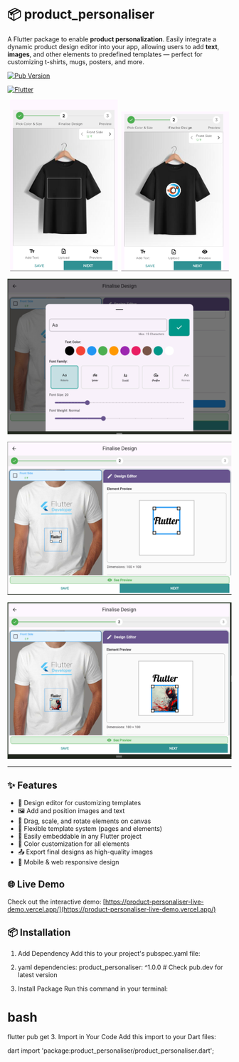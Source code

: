 # 📦 product_personaliser

A Flutter package to enable **product personalization**. Easily integrate a dynamic product design editor into your app, allowing users to add **text**, **images**, and other elements to predefined templates — perfect for customizing t-shirts, mugs, posters, and more.

[![Pub Version](https://img.shields.io/pub/v/product_personaliser?color=blue)](https://pub.dev/packages/product_personaliser)
<!-- [![License](https://img.shields.io/badge/license-MIT-green)](https://github.com/yourusername/product_personaliser/blob/main/LICENSE) -->
[![Flutter](https://img.shields.io/badge/flutter-%3E%3D3.0.0-blue)](https://flutter.dev)

<p align="center">
  <img src="assets/preview1.png" alt="Preview 1" style="width: 48%; display: inline-block; margin-right: 1%;">
  <img src="assets/preview2.png" alt="Preview 2" style="width: 48%; display: inline-block;">
</p>

<p align="center">
  <img src="assets/preview4.png">
</p>
<p align="center">
  <img src="assets/preview3.png">
</p>
<p align="center">
  <img src="assets/preview5.png">
</p>

---

## ✨ Features

- 🎨 Design editor for customizing templates
- 🖼️ Add and position images and text
- 📐 Drag, scale, and rotate elements on canvas
- 🧩 Flexible template system (pages and elements)
- 🧱 Easily embeddable in any Flutter project
- 🌈 Color customization for all elements
- 📤 Export final designs as high-quality images
- 📱 Mobile & web responsive design

## 🌐 Live Demo

Check out the interactive demo: [https://product-personaliser-live-demo.vercel.app/](https://product-personaliser-live-demo.vercel.app/)

## 📦 Installation
1. Add Dependency
Add this to your project's pubspec.yaml file:

1. yaml
dependencies:
  product_personaliser: ^1.0.0  # Check pub.dev for latest version
2. Install Package
Run this command in your terminal:

# bash
flutter pub get
3. Import in Your Code
Add this import to your Dart files:

dart
import 'package:product_personaliser/product_personaliser.dart';